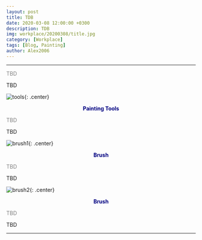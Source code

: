 ```yaml
---
layout: post
title: TDB
date: 2020-03-08 12:00:00 +0300
description: TDB
img: workplace/20200308/title.jpg
category: [Workplace]
tags: [Blog, Painting]
author: Alex2006
---
```

  
  
------
<span style="color:gray">
TBD
</span>  

> <span style="color:silver">
TBD
</span>

![tools]({{site.baseurl}}/assets/img/workplace/20200308/contio.jpg){: .center}
**<center><span style="color:navy">Painting Tools</span></center>** 

<span style="color:gray">
TBD
</span>

> <span style="color:silver">
TBD
</span>

![brush1]({{site.baseurl}}/assets/img/workplace/20200308/romantic.jpg){: .center}
**<center><span style="color:navy">Brush</span></center>** 

<span style="color:gray">
TBD
</span>

> <span style="color:silver">
TBD
</span>

![brush2]({{site.baseurl}}/assets/img/workplace/20200308/flower.jpg){: .center}
**<center><span style="color:navy">Brush</span></center>**  

<span style="color:gray">
TBD
</span>

> <span style="color:silver">
TBD
</span>

------
